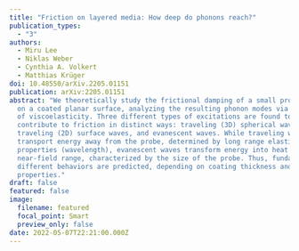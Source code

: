 ```yaml
---
title: "Friction on layered media: How deep do phonons reach?"
publication_types:
  - "3"
authors:
  - Miru Lee
  - Niklas Weber
  - Cynthia A. Volkert
  - Matthias Krüger
doi: 10.48550/arXiv.2205.01151
publication: arXiv:2205.01151
abstract: "We theoretically study the frictional damping of a small probe object
  on a coated planar surface, analyzing the resulting phonon modes via a theory
  of viscoelasticity. Three different types of excitations are found to
  contribute to friction in distinct ways: traveling (3D) spherical waves,
  traveling (2D) surface waves, and evanescent waves. While traveling waves
  transport energy away from the probe, determined by long range elastic
  properties (wavelength), evanescent waves transform energy into heat in a
  near-field range, characterized by the size of the probe. Thus, fundamentally
  different behaviors are predicted, depending on coating thickness and material
  properties."
draft: false
featured: false
image:
  filename: featured
  focal_point: Smart
  preview_only: false
date: 2022-05-07T22:21:00.000Z
---
```

